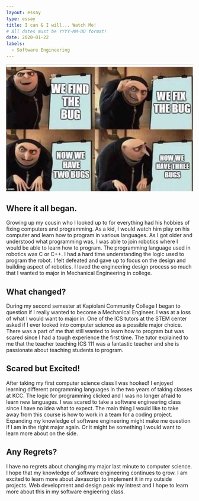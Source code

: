 ```yaml
---
layout: essay
type: essay
title: I can & I will... Watch Me! 
# All dates must be YYYY-MM-DD format!
date: 2020-01-22
labels:
  - Software Engineering 
---
```


<img class="ui medium left floated image" src="../images/bug.png">

## Where it all began.
Growing up my cousin who I looked up to for everything had his hobbies of fixing computers and programming. As a kid, I would watch him play on his computer and learn how to program in various languages. As I got older and understood what programming was, I was able to join robotics where I would be able to learn how to program. The programming language used in robotics was C or C++. I had a hard time understanding the logic used to program the robot. I felt defeated and gave up to focus on the design and building aspect of robotics. I loved the engineering design process so much that I wanted to major in Mechanical Engineering in college. 

## What changed?
During my second semester at Kapiolani Community College I began to question if I really wanted to become a Mechanical Engineer. I was at a loss of what I would want to major in. One of the ICS tutors at the STEM center asked if I ever looked into computer science as a possible major choice. There was a part of me that still wanted to learn how to program but was scared since I had a tough experience the first time. The tutor explained to me that the teacher teaching ICS 111 was a fantastic teacher and she is passionate about teaching students to program. 

## Scared but Excited!
After taking my first computer science class I was hooked! I enjoyed learning different programming languages in the two years of taking classes at KCC. The logic for programming clicked and I was no longer afraid to learn new languages. I was scared to take a software engineering class since I have no idea what to expect. The main thing I would like to take away from this course is how to work in a team for a coding project. Expanding my knowledge of software engineering might make me question if I am in the right major again. Or it might be something I would want to learn more about on the side. 

## Any Regrets?
I have no regrets about changing my major last minute to computer science. I hope that my knowledge of software engineering continues to grow. I am excited to learn more about Javascript to implement it in my outside projects.  Web development and design peak my intrest and I hope to learn more about this in my software engieering class.

